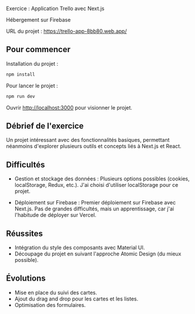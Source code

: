 Exercice : Application Trello avec Next.js

Hébergement sur Firebase

URL du projet : https://trello-app-8bb80.web.app/

## Pour commencer

Installation du projet :
```bash
npm install
```

Pour lancer le projet :

```bash
npm run dev
```

Ouvrir [http://localhost:3000](http://localhost:3000) pour visionner le projet.

## Débrief de l'exercice

Un projet intéressant avec des fonctionnalités basiques, permettant néanmoins d'explorer plusieurs outils et concepts liés à Next.js et React.

## Difficultés
  - Gestion et stockage des données : Plusieurs options possibles (cookies, localStorage, Redux, etc.). J'ai choisi d'utiliser localStorage pour ce projet.

  - Déploiement sur Firebase : Premier déploiement sur Firebase avec Next.js. Pas de grandes difficultés, mais un apprentissage, car j'ai l'habitude de déployer sur Vercel.

## Réussites
  - Intégration du style des composants avec Material UI.
  - Découpage du projet en suivant l'approche Atomic Design (du mieux possible).

## Évolutions
  - Mise en place du suivi des cartes.
  - Ajout du drag and drop pour les cartes et les listes.
  - Optimisation des formulaires.
